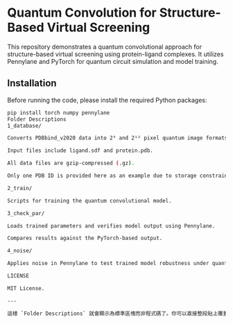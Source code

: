 # Quantum Convolution for Structure-Based Virtual Screening

This repository demonstrates a quantum convolutional approach for structure-based virtual screening using protein-ligand complexes. It utilizes Pennylane and PyTorch for quantum circuit simulation and model training.

## Installation

Before running the code, please install the required Python packages:

```bash
pip install torch numpy pennylane
Folder Descriptions
1_database/

Converts PDBbind_v2020 data into 2⁹ and 2¹² pixel quantum image formats.

Input files include ligand.sdf and protein.pdb.

All data files are gzip-compressed (.gz).

Only one PDB ID is provided here as an example due to storage constraints.

2_train/

Scripts for training the quantum convolutional model.

3_check_par/

Loads trained parameters and verifies model output using Pennylane.

Compares results against the PyTorch-based output.

4_noise/

Applies noise in Pennylane to test trained model robustness under quantum noise conditions.

LICENSE

MIT License.

---

這樣 `Folder Descriptions` 就會顯示為標準區塊而非程式碼了。你可以直接整段貼上覆蓋原本的 `README.md`。需要我幫你轉成實體檔案提供下載嗎？
